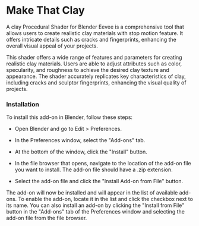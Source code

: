 # Make That Clay

A clay Procedural Shader for Blender Eevee is a comprehensive tool that allows users to create realistic clay materials with stop motion feature. It offers intricate details such as cracks and fingerprints, enhancing the overall visual appeal of your projects.

This shader offers a wide range of features and parameters for creating realistic clay materials. Users are able to adjust attributes such as color, specularity, and roughness to achieve the desired clay texture and appearance. The shader accurately replicates key characteristics of clay, including cracks and sculptor fingerprints, enhancing the visual quality of projects.

### Installation

To install this add-on in Blender, follow these steps:

- Open Blender and go to Edit > Preferences.

- In the Preferences window, select the "Add-ons" tab.

- At the bottom of the window, click the "Install" button.

- In the file browser that opens, navigate to the location of the add-on file you want to install. The add-on file should have a .zip extension.

- Select the add-on file and click the "Install Add-on from File" button.

The add-on will now be installed and will appear in the list of available add-ons. To enable the add-on, locate it in the list and click the checkbox next to its name.
You can also install an add-on by clicking the "Install from File" button in the "Add-ons" tab of the Preferences window and selecting the add-on file from the file browser.
